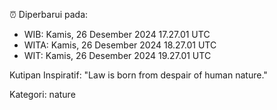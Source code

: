⏰ Diperbarui pada:
- WIB: Kamis, 26 Desember 2024 17.27.01 UTC
- WITA: Kamis, 26 Desember 2024 18.27.01 UTC
- WIT: Kamis, 26 Desember 2024 19.27.01 UTC

Kutipan Inspiratif:
"Law is born from despair of human nature."


Kategori: nature

